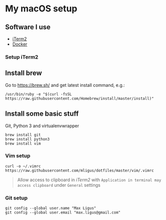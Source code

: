 # My macOS setup

## Software I use

* [iTerm2](https://iterm2.com/)
* [Docker](https://www.docker.com/get-docker)


### Setup iTerm2

<TBD>


## Install brew

Go to https://brew.sh/ and get latest install command, e.g.:

```
/usr/bin/ruby -e "$(curl -fsSL https://raw.githubusercontent.com/Homebrew/install/master/install)"
```


## Install some basic stuff

Git, Python 3 and virtualenvwrapper

```
brew install git
brew install python3
brew install vim
```


### Vim setup

```
curl -o ~/.vimrc https://raw.githubusercontent.com/mligus/dotfiles/master/vim/.vimrc
```

> Allow access to clipboard in *iTerm2*  with `Application in terminal may access clipboard` 
> under `General` settings


### Git setup

```
git config --global user.name "Max Ligus"
git config --global user.email "max.ligus@gmail.com"
```
